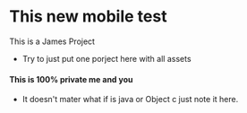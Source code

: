 # This new mobile test
This is a James Project

- Try to just put one porject here with all assets


#### This is 100% private me and you


- It doesn't mater what if is java or Object c just note it here.
